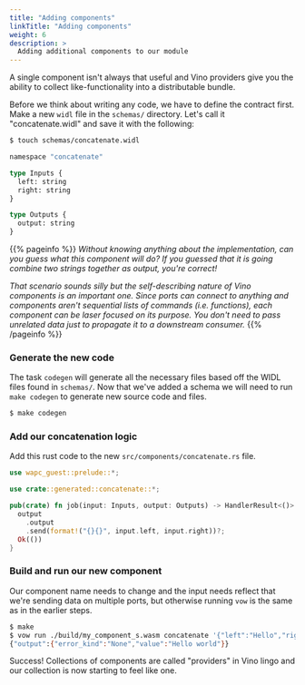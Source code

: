 ```yaml
---
title: "Adding components"
linkTitle: "Adding components"
weight: 6
description: >
  Adding additional components to our module
---
```


A single component isn't always that useful and Vino providers give you the ability to collect like-functionality into a distributable bundle.

Before we think about writing any code, we have to define the contract first. Make a new `widl` file in the `schemas/` directory. Let's call it "concatenate.widl" and save it with the following:

```sh
$ touch schemas/concatenate.widl
```

```graphql
namespace "concatenate"

type Inputs {
  left: string
  right: string
}

type Outputs {
  output: string
}
```

{{% pageinfo %}}
_Without knowing anything about the implementation, can you guess what this component will do? If you guessed that it is going combine two strings together as output, you're correct!_

_That scenario sounds silly but the self-describing nature of Vino components is an important one. Since ports can connect to anything and components aren't sequential lists of commands (i.e. functions), each component can be laser focused on its purpose. You don't need to pass unrelated data just to propagate it to a downstream consumer._
{{% /pageinfo %}}

### Generate the new code

The task `codegen` will generate all the necessary files based off the WIDL files found in `schemas/`. Now that we've added a schema we will need to run `make codegen` to generate new source code and files.

```sh
$ make codegen
```

### Add our concatenation logic

Add this rust code to the new `src/components/concatenate.rs` file.

```rust
use wapc_guest::prelude::*;

use crate::generated::concatenate::*;

pub(crate) fn job(input: Inputs, output: Outputs) -> HandlerResult<()> {
  output
    .output
    .send(format!("{}{}", input.left, input.right))?;
  Ok(())
}
```

### Build and run our new component

Our component name needs to change and the input needs reflect that we're sending data on multiple ports, but otherwise running `vow` is the same as in the earlier steps.

```sh
$ make
$ vow run ./build/my_component_s.wasm concatenate '{"left":"Hello","right":" world"}'
{"output":{"error_kind":"None","value":"Hello world"}}
```

Success! Collections of components are called "providers" in Vino lingo and our collection is now starting to feel like one.
